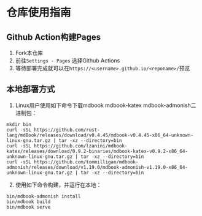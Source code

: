 # 仓库使用指南
## Github Action构建Pages
1. Fork本仓库
2. 前往`Settings - Pages` 选择Github Actions
3. 等待部署完成就可以在`https://<username>.github.io/<reponame>/`预览


## 本地部署方式
1. Linux用户使用如下命令下载mdbook mdbook-katex mdbook-admonish二进制包：
```shell
mkdir bin
curl -sSL https://github.com/rust-lang/mdBook/releases/download/v0.4.45/mdbook-v0.4.45-x86_64-unknown-linux-gnu.tar.gz | tar -xz --directory=bin
curl -sSL https://github.com/lzanini/mdbook-katex/releases/download/0.9.2-binaries/mdbook-katex-v0.9.2-x86_64-unknown-linux-gnu.tar.gz | tar -xz --directory=bin
curl -sSL https://github.com/tommilligan/mdbook-admonish/releases/download/v1.19.0/mdbook-admonish-v1.19.0-x86_64-unknown-linux-gnu.tar.gz | tar -xz --directory=bin
```

2. 使用如下命令构建，并运行在本地：
```shell
bin/mdbook-admonish install
bin/mdbook build
bin/mdbook serve
```
